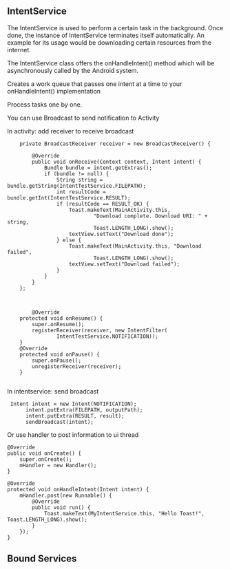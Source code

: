 ## IntentService ##

The IntentService is used to perform a certain task in the background. Once done, the instance of IntentService terminates itself automatically. An example for its usage would be downloading certain resources from the internet.

The IntentService class offers the onHandleIntent() method which will be asynchronously called by the Android system.

Creates a work queue that passes one intent at a time to your onHandleIntent() implementation

Process tasks one by one.

You can use Broadcast to send notification to Activity 

In activity: add receiver to receive broadcast
```
    private BroadcastReceiver receiver = new BroadcastReceiver() {

        @Override
        public void onReceive(Context context, Intent intent) {
            Bundle bundle = intent.getExtras();
            if (bundle != null) {
                String string = bundle.getString(IntentTestService.FILEPATH);
                int resultCode = bundle.getInt(IntentTestService.RESULT);
                if (resultCode == RESULT_OK) {
                    Toast.makeText(MainActivity.this,
                            "Download complete. Download URI: " + string,
                            Toast.LENGTH_LONG).show();
                    textView.setText("Download done");
                } else {
                    Toast.makeText(MainActivity.this, "Download failed",
                            Toast.LENGTH_LONG).show();
                    textView.setText("Download failed");
                }
            }
        }
    };
    
    
    
        @Override
    protected void onResume() {
        super.onResume();
        registerReceiver(receiver, new IntentFilter(
                IntentTestService.NOTIFICATION));
    }
    @Override
    protected void onPause() {
        super.onPause();
        unregisterReceiver(receiver);
    }
    
  ```
  In intentservice: send broadcast
  
  ```
   Intent intent = new Intent(NOTIFICATION);
        intent.putExtra(FILEPATH, outputPath);
        intent.putExtra(RESULT, result);
        sendBroadcast(intent);
  ```
  
  
  Or use handler to post information to ui thread 

```
@Override
public void onCreate() {
    super.onCreate();
    mHandler = new Handler();
}

@Override
protected void onHandleIntent(Intent intent) {
    mHandler.post(new Runnable() {            
        @Override
        public void run() {
            Toast.makeText(MyIntentService.this, "Hello Toast!", Toast.LENGTH_LONG).show();                
        }
    });
}
```


## Bound Services ##
